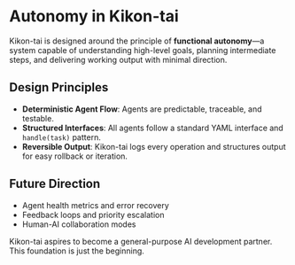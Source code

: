 # Autonomy in Kikon-tai

Kikon-tai is designed around the principle of **functional autonomy**—a system capable of understanding high-level goals, planning intermediate steps, and delivering working output with minimal direction.

## Design Principles

- **Deterministic Agent Flow**: Agents are predictable, traceable, and testable.
- **Structured Interfaces**: All agents follow a standard YAML interface and `handle(task)` pattern.
- **Reversible Output**: Kikon-tai logs every operation and structures output for easy rollback or iteration.

## Future Direction

- Agent health metrics and error recovery
- Feedback loops and priority escalation
- Human-AI collaboration modes

Kikon-tai aspires to become a general-purpose AI development partner. This foundation is just the beginning.